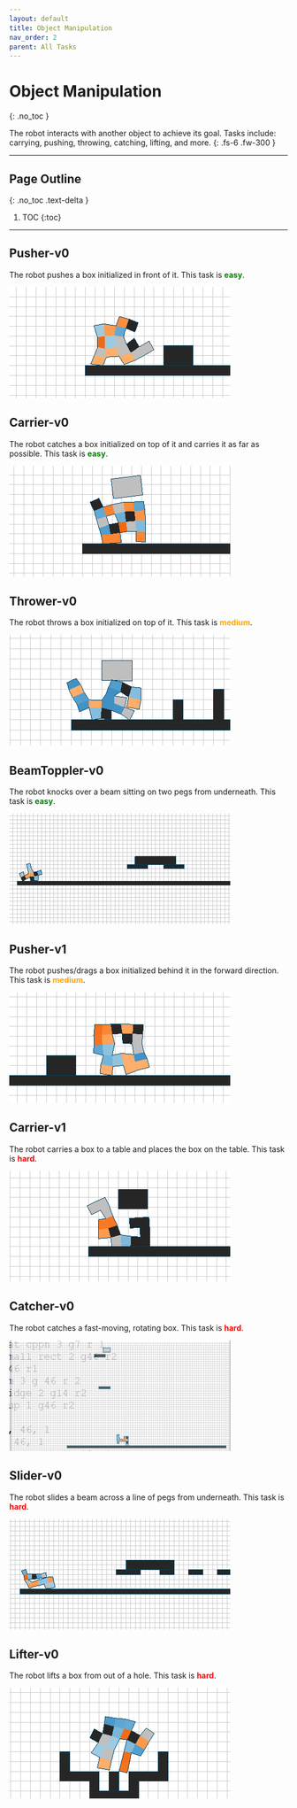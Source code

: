 ```yaml
---
layout: default
title: Object Manipulation
nav_order: 2
parent: All Tasks
---
```


# Object Manipulation
{: .no_toc }

The robot interacts with another object to achieve its goal. Tasks include: carrying, pushing, throwing, catching, lifting, and more.
{: .fs-6 .fw-300 }

---

## Page Outline
{: .no_toc .text-delta }

1. TOC
{:toc}

---

## Pusher-v0

The robot pushes a box initialized in front of it. This task is <span style="color:green">**easy**</span>.

![pusherv0](../assets/images/ga_push_small_rect_1_g46_r4.gif)

## Carrier-v0

The robot catches a box initialized on top of it and carries it as far as possible. This task is <span style="color:green">**easy**</span>.

![carrierv0](../assets/images/ga_carry_small_rect_1_g30_r1.gif)

## Thrower-v0

The robot throws a box initialized on top of it. This task is <span style="color:orange">**medium**</span>.

![throwerv0](../assets/images/ga_throw_small_rect_2_g46_r1.gif)

## BeamToppler-v0

The robot knocks over a beam sitting on two pegs from underneath. This task is <span style="color:green">**easy**</span>.

![beamtopplerv0](../assets/images/ga_topple_beam_1_g46_r1.gif)

## Pusher-v1

The robot pushes/drags a box initialized behind it in the forward direction. This task is <span style="color:orange">**medium**</span>.

![pusherv1](../assets/images/ga_push_small_rect1_1_g46_r1.gif)

## Carrier-v1

The robot carries a box to a table and places the box on the table. This task is <span style="color:red">**hard**</span>.

![carrierv1](../assets/images/ga_carry_small_rect1_2_g46_r4.gif)

## Catcher-v0

The robot catches a fast-moving, rotating box. This task is <span style="color:red">**hard**</span>.

![catcherv0](../assets/images/ga_catch_small_rect_2_g46_r2.gif)

## Slider-v0

The robot slides a beam across a line of pegs from underneath. This task is <span style="color:red">**hard**</span>.

![sliderv0](../assets/images/ga_slide_beam_3_g46_r3.gif)

## Lifter-v0

The robot lifts a box from out of a hole. This task is <span style="color:red">**hard**</span>.

![lifterv0](../assets/images/ga_lift_small_rect_1_g46_r1.gif)
